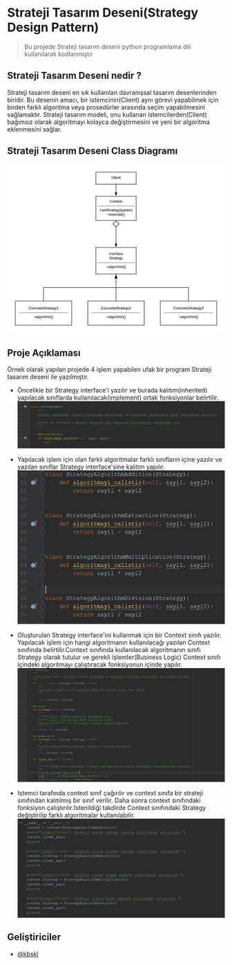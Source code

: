 # Strateji Tasarım Deseni(Strategy Design Pattern)
> Bu projede Strateji tasarım deseni python programlama dili kullanılarak kodlanmıştır

## Strateji Tasarım Deseni nedir ?
Strateji tasarım deseni en sık kullanılan davranışsal tasarım desenlerinden biridir.
Bu desenin amacı, bir istemcinin(Client) aynı görevi yapabilmek için birden farklı algoritma veya prosedürler arasında seçim yapabilmesini sağlamaktır.
Strateji tasarım modeli, onu kullanan istemcilerden(Client) bağımsız olarak algoritmayı kolayca değiştirmesini ve yeni bir algoritma eklenmesini sağlar.

## Strateji Tasarım Deseni Class Diagramı
![Algorithm schema](./Strategy%20Pattern%20UML.jpeg)

## Proje Açıklaması
Örnek olarak yapılan projede 4 işlem yapabilen ufak bir program Strateji tasarım deseni ile yazılmıştır.


* Öncelikle bir Strategy interface'i yazılır ve burada kalıtım(inherited) yapılacak sınıflarda kullanılacak(implement) ortak fonksiyonlar belirtilir.
![Strateji Interface](./Ekran%20goruntuleri/Strategy%20sinifi.JPG)

* Yapılacak işlem için olan farklı algoritmalar farklı sınıfların içine yazılır ve yazılan sınıflar Strategy interface'sine kalıtım yapılır.
![Different Algorithm](./Ekran%20goruntuleri/Farkli%20algoritma%20siniflari.JPG)

* Oluşturulan Strategy interface'ini kullanmak için bir Context sınıfı yazılır. Yapılacak işlem için hangi algoritmanın kullanılacağı yazılan Context sınıfında belirtilir.Context sınıfında kullanılacak algoritmanın sınıfı Strategy olarak tutulur ve gerekli işlemler(Business Logic) Context sınıfı içindeki algoritmayı çalıştıracak fonksiyonun içinde yapılır.
![Different Algorithm](./Ekran%20goruntuleri/Context%20sinifi.JPG)

* Istemci tarafında context sınıf çağırılır ve context sınıfa bir strateji sınıfından kalıtılmış bir sınıf verilir. Daha sonra context sınıfındaki fonksiyon çalıştırılır.Istenildiği takdirde Context sınıfındaki Strategy değiştirilip farklı algoritmalar kullanılabilir.
![Different Algorithm](./Ekran%20goruntuleri/Istemci%20tarafi.JPG)


## Geliştiriciler
* [@kbskl](https://github.com/kbskl)
